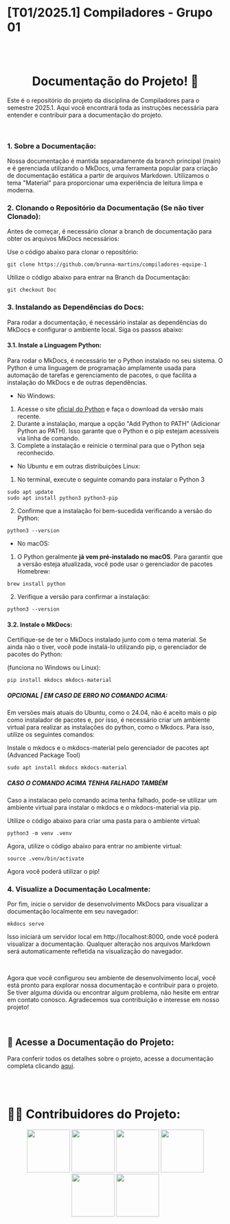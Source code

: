 # [T01/2025.1] Compiladores - Grupo 01

<br>
<br>

<center>
<h1>Documentação do Projeto! 📖</h1>
</center>

Este é o repositório do projeto da disciplina de Compiladores para o semestre 2025.1. Aqui você encontrará toda as instruções necessária para entender e contribuir para a documentação do projeto.

<br>

### 1. Sobre a Documentação:
Nossa documentação é mantida separadamente da branch principal (main) e é gerenciada utilizando o MkDocs, uma ferramenta popular para criação de documentação estática a partir de arquivos Markdown. Utilizamos o tema "Material" para proporcionar uma experiência de leitura limpa e moderna.

### 2. Clonando o Repositório da Documentação (Se não tiver Clonado):
Antes de começar, é necessário clonar a branch de documentação para obter os arquivos MkDocs necessários:

Use o código abaixo para clonar o repositório:
```shell
git clone https://github.com/brunna-martins/compiladores-equipe-1
```

Utilize o código abaixo para entrar na Branch da Documentação:
```shell
git checkout Doc
```

### 3. Instalando as Dependências do Docs:
Para rodar a documentação, é necessário instalar as dependências do MkDocs e configurar o ambiente local. Siga os passos abaixo:

#### 3.1. Instale a Linguagem Python:
Para rodar o MkDocs, é necessário ter o Python instalado no seu sistema. O Python é uma linguagem de programação amplamente usada para automação de tarefas e gerenciamento de pacotes, o que facilita a instalação do MkDocs e de outras dependências.

- No Windows:

1. Acesse o site [oficial do Python](https://www.python.org/downloads/) e faça o download da versão mais recente.
2. Durante a instalação, marque a opção "Add Python to PATH" (Adicionar Python ao PATH). Isso garante que o Python e o pip estejam acessíveis via linha de comando.
3. Complete a instalação e reinicie o terminal para que o Python seja reconhecido.

- No Ubuntu e em outras distribuições Linux:

1. No terminal, execute o seguinte comando para instalar o Python 3

```shell
sudo apt update
sudo apt install python3 python3-pip
```

2. Confirme que a instalação foi bem-sucedida verificando a versão do Python:

```shell
python3 --version
```
- No macOS:

1. O Python geralmente **já vem pré-instalado no macOS**. Para garantir que a versão esteja atualizada, você pode usar o gerenciador de pacotes Homebrew:

```shell
brew install python
```

2. Verifique a versão para confirmar a instalação:

```shell
python3 --version
```

#### 3.2. Instale o MkDocs:
Certifique-se de ter o MkDocs instalado junto com o tema material. Se ainda não o tiver, você pode instalá-lo utilizando pip, o gerenciador de pacotes do Python:

(funciona no Windows ou Linux):
```shell
pip install mkdocs mkdocs-material
```

##### OPCIONAL | EM CASO DE ERRO NO COMANDO ACIMA:
Em versões mais atuais do Ubuntu, como o 24.04, não é aceito mais o pip como instalador de pacotes e, por isso, é necessário criar um ambiente virtual para realizar as instalações do python, como o Mkdocs. Para isso, utilize os seguintes comandos:

Instale o mkdocs e o mkdocs-material pelo gerenciador de pacotes apt (Advanced Package Tool)
```shell
sudo apt install mkdocs mkdocs-material
```
##### CASO O COMANDO ACIMA TENHA FALHADO TAMBÉM
Caso a instalacao pelo comando acima tenha falhado, pode-se utilizar um ambiente virtual para instalar o mkdocs e o mkdocs-material via pip.

Utilize o código abaixo para criar uma pasta para o ambiente virtual:
```shell
python3 -m venv .venv
```

Agora, utilize o código abaixo para entrar no ambiente virtual:
```shell
source .venv/bin/activate
```

Agora você poderá utilizar o pip!

<!-- ### 4. Instale o Tema "Material":
O tema "Material" é utilizado para fornecer uma experiência de documentação limpa e responsiva. Instale-o usando pip:

Com pip (É necessário ter pip, no Windows e no Linux)
```shell
pip install mkdocs-material
``` -->

### 4. Visualize a Documentação Localmente:
Por fim, inicie o servidor de desenvolvimento MkDocs para visualizar a documentação localmente em seu navegador:

```shell
mkdocs serve
```

Isso iniciará um servidor local em http://localhost:8000, onde você poderá visualizar a documentação. Qualquer alteração nos arquivos Markdown será automaticamente refletida na visualização do navegador.

<br>

Agora que você configurou seu ambiente de desenvolvimento local, você está pronto para explorar nossa documentação e contribuir para o projeto. Se tiver alguma dúvida ou encontrar algum problema, não hesite em entrar em contato conosco. Agradecemos sua contribuição e interesse em nosso projeto!

<br>

## 📝 Acesse a Documentação do Projeto:

Para conferir todos os detalhes sobre o projeto, acesse a documentação completa clicando [aqui](https://brunna-martins.github.io/compiladores-equipe-1/).

<br><br>

# 👩‍💻 Contribuidores do Projeto:

<!-- Foto dos participantes do grupo -->
<div align="center">
  <img src="https://github.com/arthur-suares.png" width="100" />
  <img src="https://github.com/brunna-martins.png" width="100"/>
  <img src="https://github.com/GenilsonJrs.png" width="100"/>
  <img src="https://github.com/laisramos123.png" width="100"/>
  <img src="https://github.com/Marianannn.png" width="100"/>
  <img src="https://github.com/TaynaraCris.png" width="100"/>
</div>
